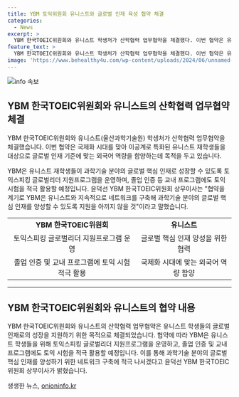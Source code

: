 ```yaml
---
title: YBM 토익위원회 유니스트와 글로벌 인재 육성 협약 체결
categories:
  - News
excerpt: >
  YBM 한국TOEIC위원회와 유니스트 학생처가 산학협력 업무협약을 체결했다. 이번 협약은 유니스트 재학생들의 글로벌 인재 기준에 맞는 외국어 역량을 향상시키기 위한 것으로, 토익스피킹 글로벌리더 지원프로그램 운영 및 교내 프로그램에 토익 시험 활용이 예정되어 있다. 이를 통해 YBM은 과학기술 분야의 글로벌 핵심 인재 양성을 지원하고자 하며, 관계자들은 이를 통해 네트워크를 구축하여 협약 내용을 실제로 실현시킬 계획이다.
feature_text: >
  YBM 한국TOEIC위원회와 유니스트 학생처가 산학협력 업무협약을 체결했다. 이번 협약은 유니스트 재학생들의 글로벌 인재 기준에 맞는 외국어 역량을 향상시키기 위한 것으로, 토익스피킹 글로벌리더 지원프로그램 운영 및 교내 프로그램에 토익 시험 활용이 예정되어 있다. 이를 통해 YBM은 과학기술 분야의 글로벌 핵심 인재 양성을 지원하고자 하며, 관계자들은 이를 통해 네트워크를 구축하여 협약 내용을 실제로 실현시킬 계획이다.
image: 'https://www.behealthy4u.com/wp-content/uploads/2024/06/unnamed-file.png'
---
```


<p><img src="https://www.behealthy4u.com/wp-content/uploads/2024/06/unnamed-file.png" alt="info 속보" /></p>

<h2 data-ke-size="size26">YBM 한국TOEIC위원회와 유니스트의 산학협력 업무협약 체결</h2>

<p>YBM 한국TOEIC위원회와 유니스트(울산과학기술원) 학생처가 산학협력 업무협약을 체결했습니다. 이번 협약은 국제화 시대를 맞아 이공계로 특화된 유니스트 재학생들을 대상으로 글로벌 인재 기준에 맞는 외국어 역량을 함양하는데 목적을 두고 있습니다.</p>

<p data-ke-size="size16">YBM은 유니스트 재학생들이 과학기술 분야의 글로벌 핵심 인재로 성장할 수 있도록 토익스피킹 글로벌리더 지원프로그램을 운영하며, 졸업 인증 등 교내 프로그램에도 토익 시험을 적극 활용할 예정입니다. 윤덕선 YBM 한국TOEIC위원회 상무이사는 "협약을 계기로 YBM은 유니스트와 지속적으로 네트워크를 구축해 과학기술 분야의 글로벌 핵심 인재를 양성할 수 있도록 지원을 아끼지 않을 것"이라고 말했습니다.</p>

<table>
  <tr>
    <td style="text-align: center; height: 17px;"><b>YBM 한국TOEIC위원회</b></td>
    <td style="text-align: center; height: 17px;"><b>유니스트</b></td>
  </tr>
  <tr>
    <td style="text-align: center; height: 17px;">토익스피킹 글로벌리더 지원프로그램 운영</td>
    <td style="text-align: center; height: 17px;">글로벌 핵심 인재 양성을 위한 협력</td>
  </tr>
  <tr>
    <td style="text-align: center; height: 17px;">졸업 인증 및 교내 프로그램에 토익 시험 적극 활용</td>
    <td style="text-align: center; height: 17px;">국제화 시대에 맞는 외국어 역량 함양</td>
  </tr>
</table>

<hr>

<h2 data-ke-size="size26">YBM 한국TOEIC위원회와 유니스트의 협약 내용</h2>

<p data-ke-size="size16">YBM 한국TOEIC위원회와 유니스트의 산학협력 업무협약은 유니스트 학생들의 글로벌 인재로의 성장을 지원하기 위한 목적으로 체결되었습니다. 협약에 따라 YBM은 유니스트 학생들을 위해 토익스피킹 글로벌리더 지원프로그램을 운영하고, 졸업 인증 및 교내 프로그램에도 토익 시험을 적극 활용할 예정입니다. 이를 통해 과학기술 분야의 글로벌 핵심 인재를 양성하기 위한 네트워크 구축에 적극 나서겠다고 윤덕선 YBM 한국TOEIC위원회 상무이사가 밝혔습니다.</p>
생생한 뉴스, <a href="https://onioninfo.kr" rel="dofollow">onioninfo.kr</a>


